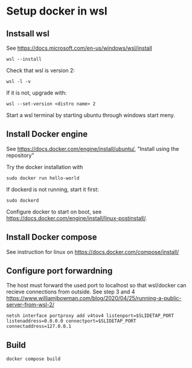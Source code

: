 # Setup docker in wsl

## Instsall wsl

See <https://docs.microsoft.com/en-us/windows/wsl/install>

```console
wsl --install
```

Check that wsl is version 2:

```console
wsl -l -v
```

If it is not, upgrade with:

```console
wsl --set-version <distro name> 2
```

Start a wsl terminal by starting ubuntu through windows start meny.

## Install Docker engine

See <https://docs.docker.com/engine/install/ubuntu/>, "Install using the repository"

Try the docker installation with

```console
sudo docker run hello-world
```

If dockerd is not running, start it first:

```console
sudo dockerd
```

Configure docker to start on boot, see <https://docs.docker.com/engine/install/linux-postinstall/>.

## Install Docker compose

See instruction for linux on <https://docs.docker.com/compose/install/>

## Configure port forwardning

The host must forward the used port to localhost so that wsl/docker can recieve connections from outside. See step 3 and 4 <https://www.williamjbowman.com/blog/2020/04/25/running-a-public-server-from-wsl-2/>

```console
netsh interface portproxy add v4tov4 listenport=$SLIDETAP_PORT listenaddress=0.0.0.0 connectport=$SLIDETAP_PORT connectaddress=127.0.0.1
```

## Build

```console
docker compose build
```
